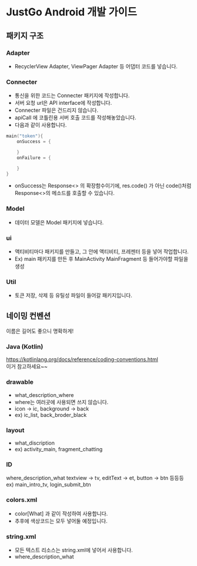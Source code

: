 # JustGo Android 개발 가이드
## 패키지 구조
### Adapter
- RecyclerView Adapter, ViewPager Adapter 등 어댑터 코드를 넣습니다.
### Connecter
- 통신을 위한 코드는 Connecter 패키지에 작성합니다.
- 서버 요청 url은 API interface에 작성합니다.
- Connecter 파일은 건드리지 않습니다.
- apiCall 에 코틀린용 서버 호출 코드를 작성해놓았습니다.
- 다음과 같이 사용합니다.
```kotlin
main("token"){
    onSuccess = {

    }
    onFailure = {

    }
}
```
- onSuccess는 Response<> 의 확장함수이기에, res.code() 가 아닌 code()처럼 Response<>의 메소드를 호출할 수 있습니다.
  
### Model
- 데이터 모델은 Model 패키지에 넣습니다.
### ui
- 액티비티마다 패키지를 만들고, 그 안에 액티비티, 프레젠터 등을 넣어 작업합니다.
- Ex) main 패키지를 만든 후 MainActivity MainFragment 등 들어가야할 파일을 생성
### Util 
- 토큰 저장, 삭제 등 유틸성 파일이 들어갈 패키지입니다.
## 네이밍 컨벤션
이름은 길어도 좋으니 명확하게!
### Java (Kotlin)
https://kotlinlang.org/docs/reference/coding-conventions.html  
이거 참고하세요~~
### drawable
- what_description_where
- where는 여러곳에 사용되면 쓰지 않습니다.
- icon -> ic, background -> back
- ex) ic_list, back_broder_black
### layout
- what_discription
- ex) activity_main, fragment_chatting
### ID
where_description_what
textview -> tv, editText -> et, button -> btn 등등등
ex) main_intro_tv, login_submit_btn
### colors.xml
- color[What] 과 같이 작성하여 사용합니다.
- 추후에 색상코드는 모두 넣어둘 예정입니다.
### string.xml
- 모든 텍스트 리소스는 string.xml에 넣어서 사용합니다.
- where_description_what
